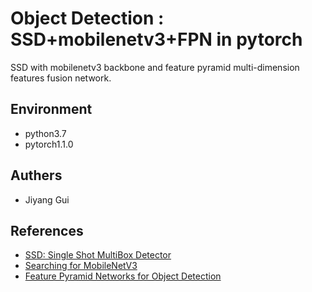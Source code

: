 # Object Detection : SSD+mobilenetv3+FPN in pytorch

SSD with mobilenetv3 backbone and feature pyramid multi-dimension features fusion network.

## Environment
- python3.7
- pytorch1.1.0

## Authers
- Jiyang Gui

## References
- [SSD: Single Shot MultiBox Detector](https://arxiv.org/pdf/1512.02325.pdf)
- [Searching for MobileNetV3](https://arxiv.org/pdf/1905.02244.pdf)
- [Feature Pyramid Networks for Object Detection](http://openaccess.thecvf.com/content_cvpr_2017/papers/Lin_Feature_Pyramid_Networks_CVPR_2017_paper.pdf)